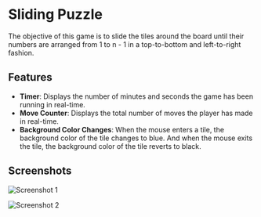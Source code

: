 # Sliding Puzzle

The objective of this game is to slide the tiles around the board until their numbers are arranged from 1 to n - 1 in a top-to-bottom and left-to-right fashion.

## Features

- **Timer**: Displays the number of minutes and seconds the game has been running in real-time. 
- **Move Counter**: Displays the total number of moves the player has made in real-time.
- **Background Color Changes**: When the mouse enters a tile, the background color of the tile changes to blue. And when the mouse exits the tile, the background color of the tile reverts to black. 

## Screenshots
![Screenshot 1](https://github.com/ElevatingLife/Sliding_Puzzle/assets/134762489/70b5cbb6-affc-45bd-b70b-ae072a583866)

![Screenshot 2](https://github.com/ElevatingLife/Sliding_Puzzle/assets/134762489/4c16e262-83d5-4119-9154-65b6ae3cb56a)
